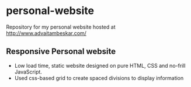 # personal-website
Repository for my personal website hosted at http://www.advaitambeskar.com/
## Responsive Personal website
* Low load time, static website designed on pure HTML, CSS and no-frill JavaScript.
* Used css-based grid to create spaced divisions to display information
